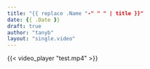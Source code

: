 ```yaml
---
title: "{{ replace .Name "-" " " | title }}"
date: {{ .Date }}
draft: true
author: "tanyb"
layout: "single.video"
---
```


{{< video_player "test.mp4"  >}}

